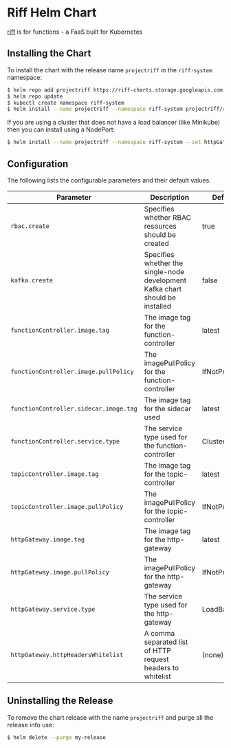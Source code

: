 # Riff Helm Chart

[riff](https://github.com/projectriff/riff) is for functions - a FaaS built for Kubernetes


## Installing the Chart

To install the chart with the release name `projectriff` in the `riff-system` namespace:

```bash
$ helm repo add projectriff https://riff-charts.storage.googleapis.com
$ helm repo update
$ kubectl create namespace riff-system
$ helm install --name projectriff --namespace riff-system projectriff/riff
```

If you are using a cluster that does not have a load balancer (like Minikube) then you can install using a NodePort:

```bash
$ helm install --name projectriff --namespace riff-system --set httpGateway.service.type=NodePort projectriff/riff
```

## Configuration

The following lists the configurable parameters and their default values.

| Parameter               | Description                            | Default                   |
| ----------------------- | -------------------------------------- | ------------------------- |
| `rbac.create`|Specifies whether RBAC resources should be created|true|
| `kafka.create`|Specifies whether the single-node development Kafka chart should be installed|false|
| `functionController.image.tag`|The image tag for the function-controller|latest|
| `functionController.image.pullPolicy`|The imagePullPolicy for the function-controller|IfNotPresent|
| `functionController.sidecar.image.tag`|The image tag for the sidecar used|latest|
| `functionController.service.type`|The service type used for the function-controller|ClusterIP|
| `topicController.image.tag`|The image tag for the topic-controller|latest|
| `topicController.image.pullPolicy`|The imagePullPolicy for the topic-controller|IfNotPresent|
| `httpGateway.image.tag`|The image tag for the http-gateway|latest|
| `httpGateway.image.pullPolicy`|The imagePullPolicy for the http-gateway|IfNotPresent|
| `httpGateway.service.type`|The service type used for the http-gateway|LoadBalancer|
| `httpGateway.httpHeadersWhitelist`|A comma separated list of HTTP request headers to whitelist|(none)|

## Uninstalling the Release

To remove the chart release with the name `projectriff` and purge all the release info use:

```bash
$ helm delete --purge my-release
```
